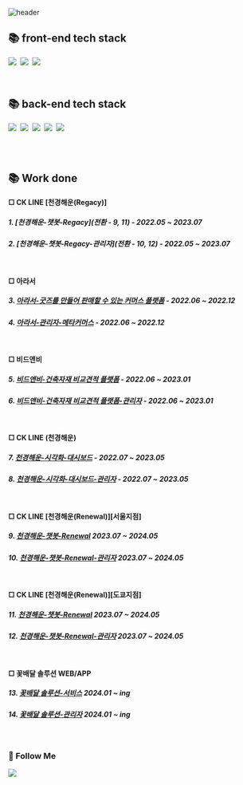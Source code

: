 ![header](https://capsule-render.vercel.app/api?type=waving&color=auto&height=300&section=header&text=front-end%20developer&fontSize=40&animation=fadeIn&fontAlignY=38&desc=KIM%20KI%20WON%20&descAlignY=51&descAlign=52)


## 📚 front-end tech stack 
  <p align="left">
    <img src="https://img.shields.io/badge/React-61DAFB?style=flat-square&logo=React&logoColor=white"/></a>&nbsp
    <img src="https://img.shields.io/badge/Javascript-ffb13b?style=flat-square&logo=javascript&logoColor=white"/></a>&nbsp 
    <img src="https://img.shields.io/badge/Next.js-000000?style=flat-square&logo=Next.js&logoColor=white"/></a>&nbsp 
    <!--   <img src="https://img.shields.io/badge/Node.js-339933?style=flat-square&logo=Node.js&logoColor=white"/></a>&nbsp -->
  </p>
  <br> 


## 📚 back-end tech stack 
<p align="left">
  <img src="https://img.shields.io/badge/Java-007396?style=flat-square&logo=Java&logoColor=white"/></a>&nbsp
  <img src="https://img.shields.io/badge/Spring-6DB33F?style=flat-square&logo=Spring&logoColor=white"/></a>&nbsp
  <img src="https://img.shields.io/badge/SpringBoot-6DB33F?style=flat-square&logo=SpringBoot&logoColor=white"/></a>&nbsp 
  <img src="https://img.shields.io/badge/Mysql-E6B91E?style=flat-square&logo=MySql&logoColor=white"/></a>&nbsp 
  <img src="https://img.shields.io/badge/Oracle-F80000?style=flat-square&logo=Oracle&logoColor=white"/></a>&nbsp 
</p>
<br> <br> 

## 📚 Work done 
<b> □ CK LINE [천경해운(Regacy)] </b> 
  ##### 1. [천경해운-챗봇-Regacy](전환 - 9, 11)  - 2022.05 ~ 2023.07   
  ##### 2. [천경해운-챗봇-Regacy-관리자](전환 - 10, 12)  - 2022.05 ~ 2023.07
 <br>  

<b> □ 아라서 </b>
  ##### 3. [아라서-굿즈를 만들어 판매할 수 있는 커머스 플랫폼](https://www.arasoh.com)  - 2022.06 ~ 2022.12
  ##### 4. [아라서-관리자-메타커머스](https://www.meta-commerce.co.kr)  - 2022.06 ~ 2022.12
 <br>  

<b> □ 비드앤비 </b>
  ##### 5. [비드앤비-건축자재 비교견적 플랫폼](https://app.bidnbee.com)  - 2022.06 ~ 2023.01
  ##### 6. [비드앤비-건축자재 비교견적 플랫폼-관리자](https://app.bidnbee.com/admin)  - 2022.06 ~ 2023.01
 <br>  

<b> □ CK LINE (천경해운) </b>
  ##### 7. [천경해운-시각화-대시보드](http://dashboard.ckline.com)  - 2022.07 ~ 2023.05
  ##### 8. [천경해운-시각화-대시보드-관리자](http://dashboard.ckline.com/admin)  - 2022.07 ~ 2023.05
<br>  

<b> □ CK LINE [천경해운(Renewal)][서울지점] </b>
  ##### 9. [천경해운-챗봇-Renewal](http://chat.ckline.com)  2023.07 ~ 2024.05
  ##### 10. [천경해운-챗봇-Renewal-관리자](http://chat.ckline.com/admin)  2023.07 ~ 2024.05
<br> 

<b> □ CK LINE [천경해운(Renewal)][도쿄지점] </b>
  ##### 11. [천경해운-챗봇-Renewal](http://211.118.46.162)  2023.07 ~ 2024.05
  ##### 12. [천경해운-챗봇-Renewal-관리자](http://211.118.46.162/admin)  2023.07 ~ 2024.05
<br>  

<b> □ 꽃배달 솔루션 WEB/APP </b>
  ##### 13. [꽃배달 솔루션-서비스](http://211.45.162.225)  2024.01 ~ ing
  ##### 14. [꽃배달 솔루션-관리자](http://211.45.162.225:3001)  2024.01 ~ ing
<br>  

 
<h3 align="left">🌈 Follow Me</h3>
<p align="left">
  <a href="https://velog.io/@kionys"><img src="https://img.shields.io/badge/Tech%20Blog-11B48A?style=flat-square&logo=Vimeo&logoColor=white&link=https://velog.io/@"/></a>&nbsp
 
